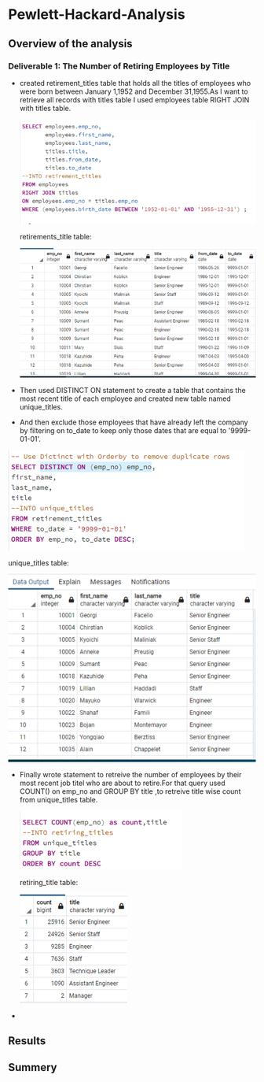 # Pewlett-Hackard-Analysis
## Overview of the analysis

### Deliverable 1: The Number of Retiring Employees by Title
- created retirement_titles table that holds all the titles of employees who were born between January 1,1952 and December 31,1955.As I want to retrieve all records with titles table I used employees table RIGHT JOIN with titles table.


     ![](images/retirement_titlesQ.PNG)
 
    retirements_title table:
    
    ![](images/retirement_titles_table.PNG)
   
- Then used DISTINCT ON statement to create a table that contains the most recent title of each employee and created new table named unique_titles.

- And then exclude those employees that have already left the company by filtering on to_date to keep only those dates that are equal to '9999-01-01'.

 ![](images/distinct%20titleQ.PNG)
 
 
 unique_titles table:
 
 ![](images/unique_titles_table.PNG)

- Finally wrote statement to retreive the number of employees by their most recent job titel who are about to retire.For that query used COUNT() on emp_no and GROUP BY title ,to retreive title wise count from unique_titles table.
 
    ![](images/counttitleQ.PNG)
    
    retiring_title table:
    
    ![](images/retirering_title%20table.PNG)


- 
## Results
## Summery
